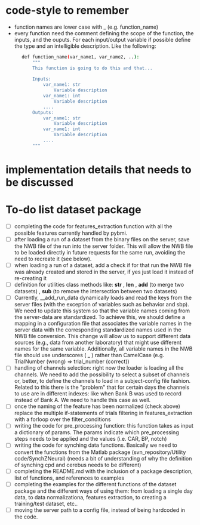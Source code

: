 # code-style to remember

- function names are lower case with _ (e.g. function_name)
- every function need the comment defining the scope of the function, the inputs, and the ouputs. For each input/output variable if possible define the type and an intelligible description. Like the following:
```bash
      def function_name(var_name1, var_name2, ..):
          """
          This function is going to do this and that...
    
          Inputs:
              var_name1: str
                  Variable description
              var_name1: int
                  Variable description
              ....
          Outputs:
              var_name1: str
                  Variable description
              var_name1: int
                  Variable description
              ....
          """
```

# implementation details that needs to be discussed


# To-do list dataset package

- [ ] completing the code for features_extraction function with all the possible features currently handled by pybmi.
- [ ] after loading a run of a dataset from the binary files on the server, save the NWB file of the run into the server folder. This will allow the NWB file to be loaded directly in future requests for the same run, avoiding the need to recreate it (see below).
- [ ] when loading a run of a dataset, add a check if for that run the NWB file was already created and stored in the server, if yes just load it instead of re-creating it
- [ ] definition for utilities class methods like:  __str__ , __len__ , __add__ (to merge two datasets) , __sub__ (to remove the intersection between two datasets)
- [ ] Currently, __add_run_data dynamically loads and read the keys from the server files (with the exception of variables such as behavior and sbp). We need to update this system so that the variable names coming from the server-data are standardized. To achieve this, we should define a mapping in a configuration file that associates the variable names in the server data with the corresponding standardized names used in the NWB file conversion. This change will allow us to support different data sources (e.g., data from another laboratory) that might use different names for the same variable. Additionally, all variable names in the NWB file should use underscores ( _ ) rather than CamelCase (e.g. TrialNumber (wrong) => trial_number (correct))
- [ ] handling of channels selection: right now the loader is loading all the channels. We need to add the possibility to select a subset of channels or, better, to define the channels to load in a subject-config file fashion. Related to this there is the "problem" that for certain days the channels to use are in different indexes: like when Bank B was used to record instead of Bank A. We need to handle this case as well.
- [ ] once the naming of the feature has been normalized (check above) replace the multiple if-statements of trials filtering in features_extraction with a forloop over the filter_conditions
- [ ] writing the code for pre_processing function: this function takes as input a dictionary of params. The params indicate which pre_processing steps needs to be applied and the values (i.e. CAR, BP, notch)
- [ ] writing the code for synching data functions. Basically we need to convert the functions from the Matlab package (svn_repository/Utility code/SynchZNeural) (needs a bit of understanding of why the definition of synching cpd and cerebus needs to be different)
- [ ] completing the README.md with the inclusion of a package description, list of functions, and references to examples
- [ ] completing the examples for the different functions of the dataset package and the different ways of using them: from loading a single day data, to data normalizationa, features extraction, to creating a training/test dataset, etc..
- [ ] moving the server path to a config file, instead of being hardcoded in the code.